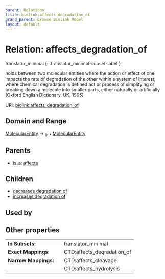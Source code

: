 ```yaml
---
parent: Relations
title: biolink:affects_degradation_of
grand_parent: Browse Biolink Model
layout: default
---
```


# Relation: affects_degradation_of

translator_minimal
{: .translator_minimal-subset-label }


holds between two molecular entities where the action or effect of one impacts the rate of degradation of the other within a system of interest, where chemical degradation is defined act or process of simplifying or breaking down a molecule into smaller parts, either naturally or artificially (Oxford English Dictionary, UK, 1995)

URI: [biolink:affects_degradation_of](https://w3id.org/biolink/vocab/affects_degradation_of)

## Domain and Range

[MolecularEntity](MolecularEntity.md) ->  <sub>0..*</sub> [MolecularEntity](MolecularEntity.md)

## Parents

 *  is_a: [affects](affects.md)

## Children

 *  [decreases degradation of](decreases_degradation_of.md)
 *  [increases degradation of](increases_degradation_of.md)

## Used by


## Other properties

|  |  |  |
| --- | --- | --- |
| **In Subsets:** | | translator_minimal |
| **Exact Mappings:** | | CTD:affects_degradation_of |
| **Narrow Mappings:** | | CTD:affects_cleavage |
|  | | CTD:affects_hydrolysis |

